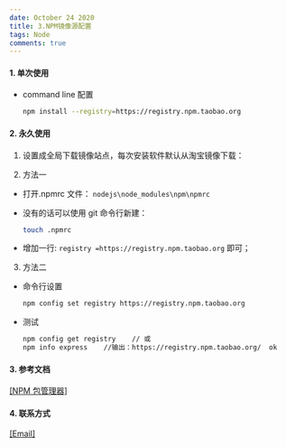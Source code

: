 ```yaml
---
date: October 24 2020
title: 3.NPM镜像源配置
tags: Node
comments: true
---
```


#### 1. 单次使用

- command line 配置

  ```bash
  npm install --registry=https://registry.npm.taobao.org
  ```

#### 2. 永久使用

1. 设置成全局下载镜像站点，每次安装软件默认从淘宝镜像下载：

2. 方法一

- 打开.npmrc 文件： `nodejs\node_modules\npm\npmrc`
- 没有的话可以使用 git 命令行新建：

  ```bash
  touch .npmrc
  ```

- 增加一行: `registry =https://registry.npm.taobao.org` 即可；

3. 方法二

- 命令行设置

  ```bash
  npm config set registry https://registry.npm.taobao.org
  ```

- 测试

  ```bash
  npm config get registry    // 或
  npm info express    //输出：https://registry.npm.taobao.org/  ok
  ```

#### 3. 参考文档

[[NPM 包管理器]](https://web-oyster.github.io/2020/10/24/Node/Npm/NPM%E5%8C%85%E7%AE%A1%E7%90%86%E5%99%A8/)

#### 4. 联系方式

[[Email]](yuanmin8888@outlook.com)
